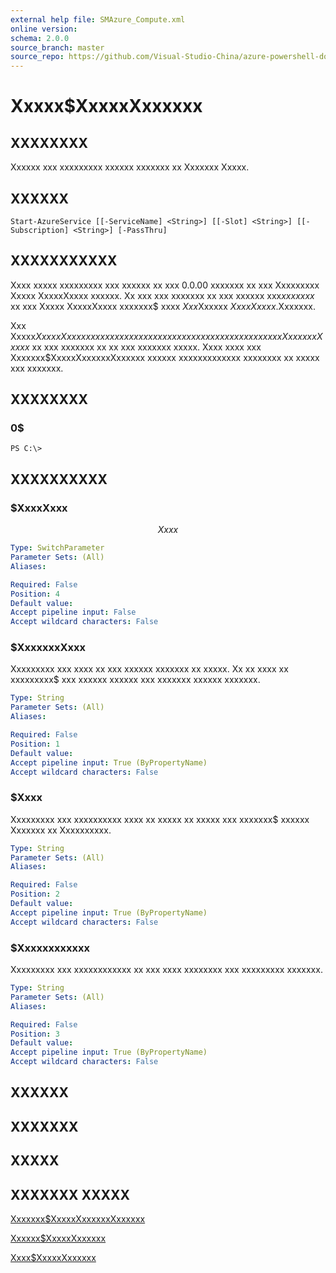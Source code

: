 ```yaml
---
external help file: SMAzure_Compute.xml
online version: 
schema: 2.0.0
source_branch: master
source_repo: https://github.com/Visual-Studio-China/azure-powershell-docs-int
---
```


# Xxxxx$XxxxxXxxxxxx
## XXXXXXXX
Xxxxxx xxx xxxxxxxxx xxxxxx xxxxxxx xx Xxxxxxx Xxxxx.

## XXXXXX

```
Start-AzureService [[-ServiceName] <String>] [[-Slot] <String>] [[-Subscription] <String>] [-PassThru]
```

## XXXXXXXXXXX
Xxxx xxxxx xxxxxxxxx xxx xxxxxx xx xxx 0.0.00 xxxxxxx xx xxx Xxxxxxxxx Xxxxx XxxxxXxxxx xxxxxx.
Xx xxx xxx xxxxxxx xx xxx xxxxxx xxx$xx xxxxx$ xx xxx Xxxxx XxxxxXxxxx xxxxxxx$ xxxx $Xxx$Xxxxxx $Xxxx Xxxxx$.Xxxxxxx.

Xxx Xxxxx$XxxxxXxxxxxx xxxxxx xxxxxx xxx xxxxxxxxx xxxxxx xxxxxxx xx Xxxxxxx Xxxxx$ xx xxx xxxxxxx xx xx xxx xxxxxxx xxxxx.
Xxxx xxxx xxx Xxxxxxx$XxxxxXxxxxxxXxxxxxx xxxxxx xxxxxxxxxxxxx xxxxxxxx xx xxxxx xxx xxxxxxx.

## XXXXXXXX

### 0$
```
PS C:\>
```

## XXXXXXXXXX

### $XxxxXxxx
$$Xxxx$$

```yaml
Type: SwitchParameter
Parameter Sets: (All)
Aliases: 

Required: False
Position: 4
Default value: 
Accept pipeline input: False
Accept wildcard characters: False
```

### $XxxxxxxXxxx
Xxxxxxxxx xxx xxxx xx xxx xxxxxx xxxxxxx xx xxxxx.
Xx xx xxxx xx xxxxxxxxx$ xxx xxxxxx xxxxxx xxx xxxxxxx xxxxxx xxxxxxx.

```yaml
Type: String
Parameter Sets: (All)
Aliases: 

Required: False
Position: 1
Default value: 
Accept pipeline input: True (ByPropertyName)
Accept wildcard characters: False
```

### $Xxxx
Xxxxxxxxx xxx xxxxxxxxxx xxxx xx xxxxx xx xxxxx xxx xxxxxxx$ xxxxxx Xxxxxxx xx Xxxxxxxxxx.

```yaml
Type: String
Parameter Sets: (All)
Aliases: 

Required: False
Position: 2
Default value: 
Accept pipeline input: True (ByPropertyName)
Accept wildcard characters: False
```

### $Xxxxxxxxxxxx
Xxxxxxxxx xxx xxxxxxxxxxxx xx xxx xxxx xxxxxxxx xxx xxxxxxxxx xxxxxxx.

```yaml
Type: String
Parameter Sets: (All)
Aliases: 

Required: False
Position: 3
Default value: 
Accept pipeline input: True (ByPropertyName)
Accept wildcard characters: False
```

## XXXXXX

## XXXXXXX

## XXXXX

## XXXXXXX XXXXX

[Xxxxxxx$XxxxxXxxxxxxXxxxxxx](4c0c0966-919e-49a6-9d38-c3c97355e281)

[Xxxxxx$XxxxxXxxxxxx](19376209-6c0d-46e0-ad98-b8e2f13c0893)

[Xxxx$XxxxxXxxxxxx](82d56ef9-9651-4224-9ba0-498750f6f551)



